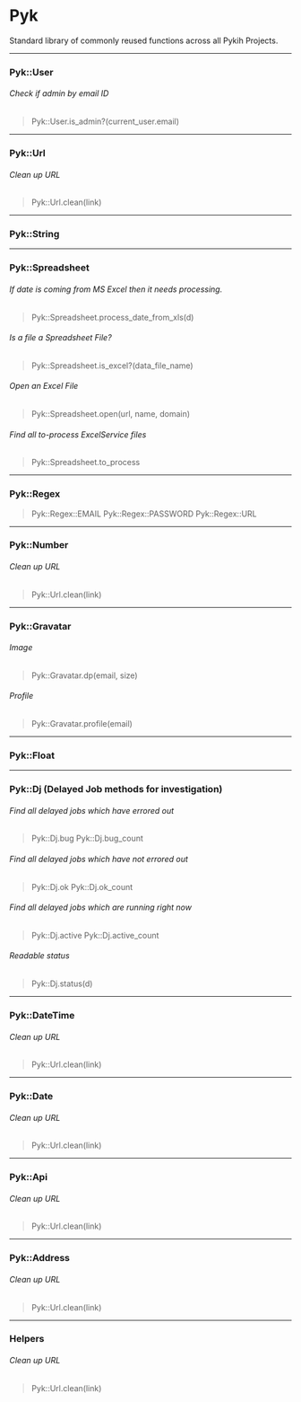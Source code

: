 # Pyk
Standard library of commonly reused functions across all Pykih Projects.

---------------------------------------

### Pyk::User

###### Check if admin by email ID 
> Pyk::User.is_admin?(current_user.email)

---------------------------------------

### Pyk::Url

###### Clean up URL
> Pyk::Url.clean(link)

---------------------------------------

### Pyk::String

---------------------------------------

### Pyk::Spreadsheet

###### If date is coming from MS Excel then it needs processing.
> Pyk::Spreadsheet.process_date_from_xls(d)

###### Is a file a Spreadsheet File?
> Pyk::Spreadsheet.is_excel?(data_file_name)

###### Open an Excel File
> Pyk::Spreadsheet.open(url, name, domain)

###### Find all to-process ExcelService files
> Pyk::Spreadsheet.to_process

---------------------------------------

### Pyk::Regex

> Pyk::Regex::EMAIL
> Pyk::Regex::PASSWORD
> Pyk::Regex::URL

---------------------------------------

### Pyk::Number

###### Clean up URL
> Pyk::Url.clean(link)

---------------------------------------

### Pyk::Gravatar

###### Image
> Pyk::Gravatar.dp(email, size)

###### Profile
> Pyk::Gravatar.profile(email)

---------------------------------------

### Pyk::Float

---------------------------------------

### Pyk::Dj (Delayed Job methods for investigation)

###### Find all delayed jobs which have errored out
> Pyk::Dj.bug
> Pyk::Dj.bug_count

###### Find all delayed jobs which have not errored out
> Pyk::Dj.ok
> Pyk::Dj.ok_count

###### Find all delayed jobs which are running right now
> Pyk::Dj.active
> Pyk::Dj.active_count

###### Readable status
> Pyk::Dj.status(d)

---------------------------------------

### Pyk::DateTime

###### Clean up URL
> Pyk::Url.clean(link)

---------------------------------------

### Pyk::Date

###### Clean up URL
> Pyk::Url.clean(link)

---------------------------------------

### Pyk::Api

###### Clean up URL
> Pyk::Url.clean(link)

---------------------------------------

### Pyk::Address

###### Clean up URL
> Pyk::Url.clean(link)

---------------------------------------

### Helpers

###### Clean up URL
> Pyk::Url.clean(link)
